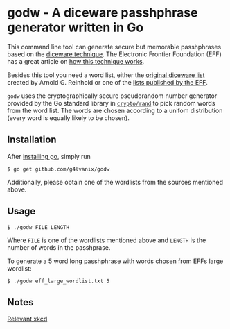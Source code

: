 # godw - A diceware passhphrase generator written in Go

This command line tool can generate secure but memorable 
passhphrases based on the [diceware technique](http://world.std.com/~reinhold/diceware.html).
The Electronic Frontier Foundation (EFF) has a great article on [how this technique works](https://www.eff.org/dice).

Besides this tool you need a word list, either the [original diceware list](http://world.std.com/~reinhold/diceware.html) created by Arnold G. Reinhold 
or one of the [lists published by the EFF](https://www.eff.org/deeplinks/2016/07/new-wordlists-random-passphrases).

`godw` uses the cryptographically secure pseudorandom number generator provided by the 
Go standard library in [`crypto/rand`](https://golang.org/pkg/crypto/rand/) to pick 
random words from the word list. 
The words are chosen according to a unifom distribution (every word is equally likely to be chosen).

## Installation

After [installing go](https://golang.org/doc/install), simply run

```
$ go get github.com/g4lvanix/godw
```

Additionally, please obtain one of the wordlists from the sources mentioned above.

## Usage 

```
$ ./godw FILE LENGTH
```

Where `FILE` is one of the wordlists mentioned above and `LENGTH` is the 
number of words in the passhprase. 

To generate a 5 word long passhphrase with words chosen from EFFs large wordlist:
```
$ ./godw eff_large_wordlist.txt 5
```

## Notes 

[Relevant xkcd](https://www.xkcd.com/936/)
